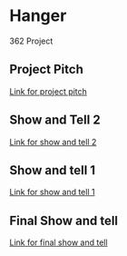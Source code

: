 # Hanger
362 Project

## Project Pitch
[Link for project pitch](https://www.youtube.com/watch?v=w9vvzacZVww)
## Show and Tell 2
[Link for show and tell 2](https://youtu.be/LQnWcChvduY)
## Show and tell 1
[Link for show and tell 1](https://youtu.be/6Z98LNwO-V0)
## Final Show and tell
[Link for final show and tell](https://youtu.be/709_l0OYxrk)
